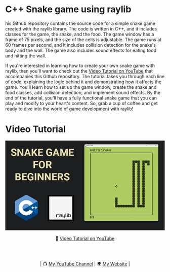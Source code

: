 # C++ Snake game using raylib

his Github repository contains the source code for a simple snake game created with the raylib library. The code is written in C++, and it includes classes for the game, the snake, and the food. The game window has a frame of 75 pixels, and the size of the cells is adjustable. The game runs at 60 frames per second, and it includes collision detection for the snake's body and the wall. The game also includes sound effects for eating food and hitting the wall.

If you're interested in learning how to create your own snake game with raylib, then you'll want to check out the <a href="https://youtu.be/LGqsnM_WEK4">Video Tutorial on YouTube</a> that accompanies this Github repository. The tutorial takes you through each line of code, explaining the logic behind it and demonstrating how it affects the game. You'll learn how to set up the game window, create the snake and food classes, add collision detection, and implement sound effects. By the end of the tutorial, you'll have a fully functional snake game that you can play and modify to your heart's content. So, grab a cup of coffee and get ready to dive into the world of game development with raylib!

# Video Tutorial

<p align="center">
  <img src="preview.jpg" alt="" width="960">
</p>

<p align="center">
🎥 <a href="https://youtu.be/LGqsnM_WEK4">Video Tutorial on YouTube</a>
</p>

<br>
<br>
<p align="center">
| 📺 <a href="https://www.youtube.com/channel/UC3ivOTE5EgpmF2DHLBmWIWg">My YouTube Channel</a>
| 🌍 <a href="http://www.educ8s.tv">My Website</a> | <br>
</p>




